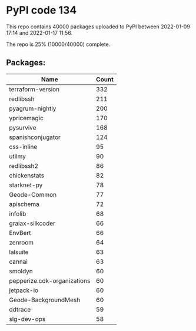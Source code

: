 # PyPI code 134

This repo contains 40000 packages uploaded to PyPI between 
2022-01-09 17:14 and 2022-01-17 11:56.

The repo is 25% (10000/40000) complete.

## Packages:

| Name  | Count |
| ----- | ----- |
| terraform-version | 332 |
| redlibssh | 211 |
| pyagrum-nightly | 200 |
| ypricemagic | 170 |
| pysurvive | 168 |
| spanishconjugator | 124 |
| css-inline | 95 |
| utilmy | 90 |
| redlibssh2 | 86 |
| chickenstats | 82 |
| starknet-py | 78 |
| Geode-Common | 77 |
| apischema | 72 |
| infolib | 68 |
| graiax-silkcoder | 66 |
| EnvBert | 66 |
| zenroom | 64 |
| lalsuite | 63 |
| cannai | 63 |
| smoldyn | 60 |
| pepperize.cdk-organizations | 60 |
| jetpack-io | 60 |
| Geode-BackgroundMesh | 60 |
| ddtrace | 59 |
| slg-dev-ops | 58 |


